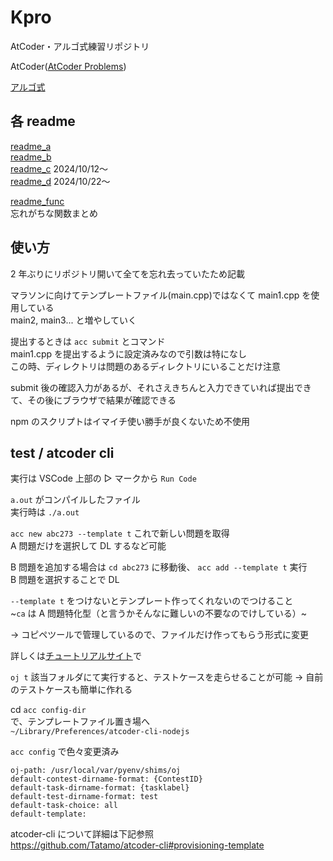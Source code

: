 # Kpro

AtCoder・アルゴ式練習リポジトリ

AtCoder([AtCoder Problems](https://kenkoooo.com/atcoder/#/table/syk2020))

[アルゴ式](https://algo-method.com/tasks)

## 各 readme

[readme_a](readme_a.md)  
[readme_b](readme_b.md)  
[readme_c](readme_c.md) 2024/10/12〜   
[readme_d](readme_d.md) 2024/10/22〜  

[readme_func](readme_func.md)  
忘れがちな関数まとめ

## 使い方

2 年ぶりにリポジトリ開いて全てを忘れ去っていたため記載

マラソンに向けてテンプレートファイル(main.cpp)ではなくて main1.cpp を使用している  
main2, main3... と増やしていく

提出するときは `acc submit` とコマンド  
main1.cpp を提出するように設定済みなので引数は特になし  
この時、ディレクトリは問題のあるディレクトリにいることだけ注意

submit 後の確認入力があるが、それさえきちんと入力できていれば提出できて、その後にブラウザで結果が確認できる

npm のスクリプトはイマイチ使い勝手が良くないため不使用

## test / atcoder cli

実行は VSCode 上部の ▷ マークから `Run Code`

`a.out` がコンパイルしたファイル  
実行時は `./a.out`

`acc new abc273 --template t` これで新しい問題を取得  
A 問題だけを選択して DL するなど可能

B 問題を追加する場合は `cd abc273` に移動後、 `acc add --template t` 実行  
B 問題を選択することで DL

`--template t` をつけないとテンプレート作ってくれないのでつけること  
~`ca` は A 問題特化型（と言うかそんなに難しいの不要なのでけしている）~

→ コピペツールで管理しているので、ファイルだけ作ってもらう形式に変更

詳しくは[チュートリアルサイト](http://tatamo.81.la/blog/2018/12/07/atcoder-cli-tutorial/)で

`oj t` 該当フォルダにて実行すると、テストケースを走らせることが可能
→ 自前のテストケースも簡単に作れる

cd `acc config-dir`  
で、テンプレートファイル置き場へ  
`~/Library/Preferences/atcoder-cli-nodejs`

`acc config` で色々変更済み

```
oj-path: /usr/local/var/pyenv/shims/oj
default-contest-dirname-format: {ContestID}
default-task-dirname-format: {tasklabel}
default-test-dirname-format: test
default-task-choice: all
default-template:
```

atcoder-cli について詳細は下記参照  
https://github.com/Tatamo/atcoder-cli#provisioning-template

